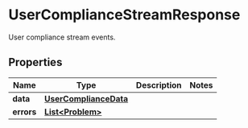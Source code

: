 

# UserComplianceStreamResponse

User compliance stream events.

## Properties

| Name | Type | Description | Notes |
|------------ | ------------- | ------------- | -------------|
|**data** | [**UserComplianceData**](UserComplianceData.md) |  |  |
|**errors** | [**List&lt;Problem&gt;**](Problem.md) |  |  |



